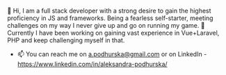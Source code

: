 👋 Hi, I am a full stack developer with a strong desire to gain the highest proficiency in JS and frameworks. Being a fearless self-starter, meeting challenges on my way I never give up and go on running my game.
🌱 Currently I have been working on gaining vast experience in Vue+Laravel, PHP and keep challenging myself in that.

- 📫 You can reach me on a.podhurska@gmail.com or on LinkedIn - https://www.linkedin.com/in/aleksandra-podhurska/

<!---
aleksandrapodhurska/aleksandrapodhurska is a ✨ special ✨ repository because its `README.md` (this file) appears on your GitHub profile.
You can click the Preview link to take a look at your changes.
--->
